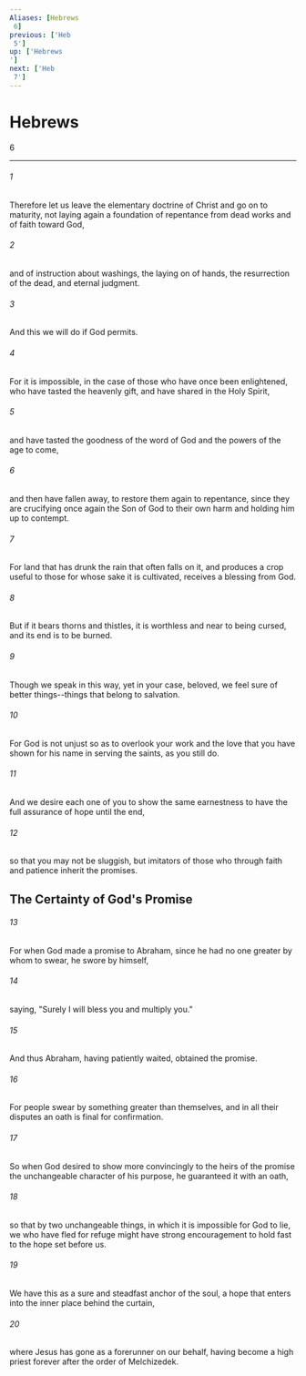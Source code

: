 ```yaml
---
Aliases: [Hebrews 6]
previous: ['Heb 5']
up: ['Hebrews']
next: ['Heb 7']
---
```

# Hebrews 6

***
 

###### 1 
Therefore let us leave the elementary doctrine of Christ and go on to maturity, not laying again a foundation of repentance from dead works and of faith toward God,  

###### 2 
and of instruction about washings, the laying on of hands, the resurrection of the dead, and eternal judgment.  

###### 3 
And this we will do if God permits.  

###### 4 
For it is impossible, in the case of those who have once been enlightened, who have tasted the heavenly gift, and have shared in the Holy Spirit,  

###### 5 
and have tasted the goodness of the word of God and the powers of the age to come,  

###### 6 
and then have fallen away, to restore them again to repentance, since they are crucifying once again the Son of God to their own harm and holding him up to contempt.  

###### 7 
For land that has drunk the rain that often falls on it, and produces a crop useful to those for whose sake it is cultivated, receives a blessing from God.  

###### 8 
But if it bears thorns and thistles, it is worthless and near to being cursed, and its end is to be burned.  

###### 9 
Though we speak in this way, yet in your case, beloved, we feel sure of better things--things that belong to salvation.  

###### 10 
For God is not unjust so as to overlook your work and the love that you have shown for his name in serving the saints, as you still do.  

###### 11 
And we desire each one of you to show the same earnestness to have the full assurance of hope until the end,  

###### 12 
so that you may not be sluggish, but imitators of those who through faith and patience inherit the promises.  ## The Certainty of God's Promise  

###### 13 
For when God made a promise to Abraham, since he had no one greater by whom to swear, he swore by himself,  

###### 14 
saying, "Surely I will bless you and multiply you."  

###### 15 
And thus Abraham, having patiently waited, obtained the promise.  

###### 16 
For people swear by something greater than themselves, and in all their disputes an oath is final for confirmation.  

###### 17 
So when God desired to show more convincingly to the heirs of the promise the unchangeable character of his purpose, he guaranteed it with an oath,  

###### 18 
so that by two unchangeable things, in which it is impossible for God to lie, we who have fled for refuge might have strong encouragement to hold fast to the hope set before us.  

###### 19 
We have this as a sure and steadfast anchor of the soul, a hope that enters into the inner place behind the curtain,  

###### 20 
where Jesus has gone as a forerunner on our behalf, having become a high priest forever after the order of Melchizedek.
